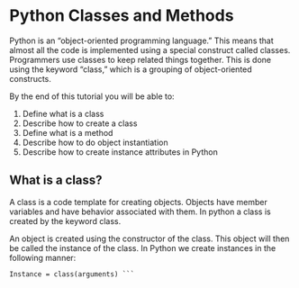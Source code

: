# Python Classes and Methods

Python is an “object-oriented programming language.” This means that almost all the code is implemented using a special construct called classes. Programmers use classes to keep related things together. This is done using the keyword “class,” which is a grouping of object-oriented constructs.

By the end of this tutorial you will be able to:

1. Define what is a class
2. Describe how to create a class
3. Define what is a method
4. Describe how to do object instantiation
5. Describe how to create instance attributes in Python

## What is a class?

A class is a code template for creating objects. Objects have member variables and have behavior associated with them. In python a class is created by the keyword class.

An object is created using the constructor of the class. This object will then be called the instance of the class. In Python we create instances in the following manner:

```md
Instance = class(arguments) ```